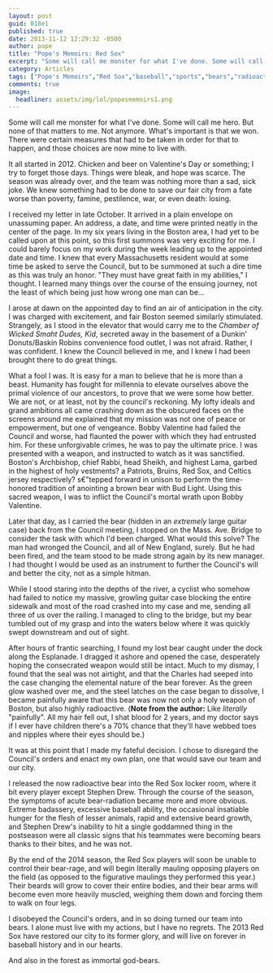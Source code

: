 ```yaml
---
layout: post
guid: 018e1
published: true
date: 2013-11-12 12:29:32 -0500
author: pope
title: "Pope's Memoirs: Red Sox"
excerpt: "Some will call me monster for what I've done. Some will call me hero. But none of that matters to me. Not anymore. What's important is that we won. There were certain measures that had to be taken in order for that to happen, and those choices are now mine to live with."
category: Articles
tags: ["Pope's Memoirs","Red Sox","baseball","sports","bears","radioactivity","beards","sportsball","baseball goals","Boston"]
comments: true 
image:
  headliner: assets/img/lol/popesmemoirs1.png
---
```


Some will call me monster for what I've done. Some will call me hero. But none of that matters to me. Not anymore. What's important is that we won. There were certain measures that had to be taken in order for that to happen, and those choices are now mine to live with.

It all started in 2012. Chicken and beer on Valentine's Day or something; I try to forget those days. Things were bleak, and hope was scarce. The season was already over, and the team was nothing more than a sad, sick joke. We knew something had to be done to save our fair city from a fate worse than poverty, famine, pestilence, war, or even death: losing.

I received my letter in late October. It arrived in a plain envelope on unassuming paper. An address, a date, and time were printed neatly in the center of the page. In my six years living in the Boston area, I had yet to be called upon at this point, so this first summons was very exciting for me. I could barely focus on my work during the week leading up to the appointed date and time. I knew that every Massachusetts resident would at some time be asked to serve the Council, but to be summoned at such a dire time as this was truly an honor. "They must have great faith in my abilities," I thought. I learned many things over the course of the ensuing journey, not the least of which being just how wrong one man can be...

I arose at dawn on the appointed day to find an air of anticipation in the city. I was charged with excitement, and fair Boston seemed similarly stimulated. Strangely, as I stood in the elevator that would carry me to the _Chamber of Wicked Smaht Dudes, Kid_, secreted away in the basement of a Dunkin' Donuts/Baskin Robins convenience food outlet, I was not afraid. Rather, I was confident. I knew the Council believed in me, and I knew I had been brought there to do great things.

What a fool I was. It is easy for a man to believe that he is more than a beast. Humanity has fought for millennia to elevate ourselves above the primal violence of our ancestors, to prove that we were some how better. We are not, or at least, not by the council's reckoning. My lofty ideals and grand ambitions all came crashing down as the obscured faces on the screens around me explained that my mission was not one of peace or empowerment, but one of vengeance. Bobby Valentine had failed the Council and worse, had flaunted the power with which they had entrusted him. For these unforgivable crimes, he was to pay the ultimate price. I was presented with a weapon, and instructed to watch as it was sanctified. Boston's Archbishop, chief Rabbi, head Sheikh, and highest Lama, garbed in the highest of holy vestments? a Patriots, Bruins, Red Sox, and Celtics jersey respectively? s€”tepped forward in unison to perform the time-honored tradition of anointing a brown bear with Bud Light. Using this sacred weapon, I was to inflict the Council's mortal wrath upon Bobby Valentine.

Later that day, as I carried the bear (hidden in an _extremely_ large guitar case) back from the Council meeting, I stopped on the Mass. Ave. Bridge to consider the task with which I'd been charged. What would this solve? The man had wronged the Council, and all of New England, surely. But he had been fired, and the team stood to be made strong again by its new manager. I had thought I would be used as an instrument to further the Council's will and better the city, not as a simple hitman.

While I stood staring into the depths of the river, a cyclist who somehow had failed to notice my massive, growling guitar case blocking the entire sidewalk and most of the road crashed into my case and me, sending all three of us over the railing. I managed to cling to the bridge, but my bear tumbled out of my grasp and into the waters below where it was quickly swept downstream and out of sight.

After hours of frantic searching, I found my lost bear caught under the dock along the Esplanade. I dragged it ashore and opened the case, desperately hoping the consecrated weapon would still be intact. Much to my dismay, I found that the seal was not airtight, and that the Charles had seeped into the case changing the elemental nature of the bear forever. As the green glow washed over me, and the steel latches on the case began to dissolve, I became painfully aware that this bear was now not only a holy weapon of Boston, but also highly radioactive. (**Note from the author:** Like _literally_ "painfully". All my hair fell out, I shat blood for 2 years, and my doctor says if I ever have children there's a 70% chance that they'll have webbed toes and nipples where their eyes should be.)

It was at this point that I made my fateful decision. I chose to disregard the Council's orders and enact my own plan, one that would save our team and our city.

I released the now radioactive bear into the Red Sox locker room, where it bit every player except Stephen Drew. Through the course of the season, the symptoms of acute bear-radiation became more and more obvious. Extreme badassery, excessive baseball ability, the occasional insatiable hunger for the flesh of lesser animals, rapid and extensive beard growth, and Stephen Drew's inability to hit a single goddamned thing in the postseason were all classic signs that his teammates were becoming bears thanks to their bites, and he was not.

By the end of the 2014 season, the Red Sox players will soon be unable to control their bear-rage, and will begin literally mauling opposing players on the field (as opposed to the figurative maulings they performed this year.) Their beards will grow to cover their entire bodies, and their bear arms will become even more heavily muscled, weighing them down and forcing them to walk on four legs.

I disobeyed the Council's orders, and in so doing turned our team into bears. I alone must live with my actions, but I have no regrets. The 2013 Red Sox have restored our city to its former glory, and will live on forever in baseball history and in our hearts.

And also in the forest as immortal god-bears.

<script>var easterEgg = function(){ walkenize(); }</script>